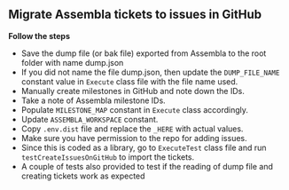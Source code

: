 ## Migrate Assembla tickets to issues in GitHub

**Follow the steps**

* Save the dump file (or bak file) exported from Assembla to the root folder with name dump.json
* If you did not name the file dump.json, then update the `DUMP_FILE_NAME` constant value in `Execute` class file with the file name used. 
* Manually create milestones in GitHub and note down the IDs.
* Take a note of Assembla milestone IDs.
* Populate `MILESTONE_MAP` constant in `Execute` class accordingly.
* Update `ASSEMBLA_WORKSPACE` constant.
* Copy `.env.dist` file and replace the `_HERE` with actual values.
* Make sure you have permission to the repo for adding issues.
* Since this is coded as a library, go to `ExecuteTest` class file and run `testCreateIssuesOnGitHub` to import the tickets.
* A couple of tests also provided to test if the reading of dump file and creating tickets work as expected
 
